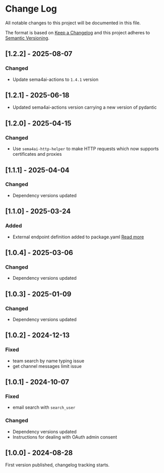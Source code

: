 # Change Log

All notable changes to this project will be documented in this file.

The format is based on [Keep a Changelog](https://keepachangelog.com/)
and this project adheres to [Semantic Versioning](https://semver.org/).

## [1.2.2] - 2025-08-07

### Changed

- Update sema4ai-actions to `1.4.1` version

## [1.2.1] - 2025-06-18

- Updated sema4ai-actions version carrying a new version of pydantic

## [1.2.0] - 2025-04-15

### Changed

- Use `sema4ai-http-helper` to make HTTP requests which now supports certificates and proxies

## [1.1.1] - 2025-04-04

### Changed

- Dependency versions updated

## [1.1.0] - 2025-03-24

### Added

- External endpoint definition added to package.yaml [Read more](https://sema4.ai/docs/team-edition/marketplace/snowflake-admin#managing-external-access)

## [1.0.4] - 2025-03-06

### Changed

- Dependency versions updated

## [1.0.3] - 2025-01-09

### Changed

- Dependency versions updated

## [1.0.2] - 2024-12-13

### Fixed

- team search by name typing issue
- get channel messages limit issue

## [1.0.1] - 2024-10-07

### Fixed

- email search with `search_user`

### Changed

- Dependency versions updated
- Instructions for dealing with OAuth admin consent

## [1.0.0] - 2024-08-28

First version published, changelog tracking starts.
